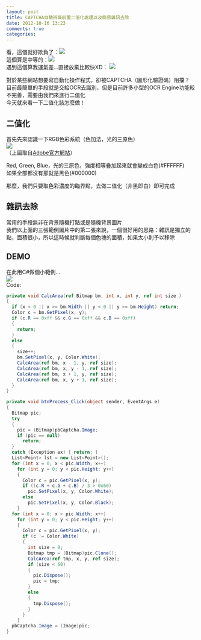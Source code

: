 ```yaml
---
layout: post
title: CAPTCHA自動辨識前置二值化處理以及簡易雜訊去除
date: 2012-10-16 13:23
comments: true
categories: 
---
```

看，這個就好欺負了：![][1]  
這個算是中等的：![][2]  
遇到這個算我運氣差...直接放棄比較快XD： ![][3]  
  
對於某些網站想要寫自動化操作程式，卻被CAPTCHA（圖形化驗證碼）阻擋？  
目前最簡單的手段就是交給OCR去識別，但是目前許多小型的OCR Engine功能較不完善，需要由我們來進行二值化  
今天就來看一下二值化該怎麼做！  

## 二值化

首先先來認識一下RGB色彩系統（色加法，光的三原色）  
![][5]  
（上圖取自[Adobe官方網站][6]）  
  
Red, Green, Blue，光的三原色，強度相等疊加起來就會變成白色(#FFFFFF)  
如果全部都沒有那就是黑色(#000000)  
  
那麼，我們只要取色彩濃度的臨界點，去做二值化（非黑即白）即可完成  
  

## 雜訊去除

  
常用的手段無非在背景隨機打點或是隨機背景圖片  
我們以上面的三張範例圖片中的第二張來說，一個很好用的思路：雜訊是獨立的點，面積很小，所以這時候就判斷每個色塊的面積，如果太小則予以移除  
  
  
  

## DEMO

  
在此用C#做個小範例...  
![][7]  
Code:  
  
``` csharp
private void CalcArea(ref Bitmap bm, int x, int y, ref int size )
{
  if (x < 0 || x >= bm.Width || y < 0 || y >= bm.Height) return;
  Color c = bm.GetPixel(x, y);
  if (c.R == 0xff && c.G == 0xff && c.B == 0xff)
  {
    return;
  }
  else
  {
    size++;
    bm.SetPixel(x, y, Color.White);
    CalcArea(ref bm, x - 1, y, ref size);
    CalcArea(ref bm, x, y - 1, ref size);
    CalcArea(ref bm, x + 1, y, ref size);
    CalcArea(ref bm, x, y + 1, ref size);
  }
}

private void btnProcess_Click(object sender, EventArgs e)
{
  Bitmap pic;
  try
  {
    pic = (Bitmap)pbCaptcha.Image;
    if (pic == null)
      return;
  }
  catch (Exception ex) { return; }
  List<Point> lst = new List<Point>();
  for (int x = 0; x < pic.Width; x++)
    for (int y = 0; y < pic.Height; y++)
    {
      Color c = pic.GetPixel(x, y);
      if ((c.R + c.G + c.B) / 3 > 0x60)
        pic.SetPixel(x, y, Color.White);
      else
        pic.SetPixel(x, y, Color.Black);
    }
  for (int x = 0; x < pic.Width; x++)
    for (int y = 0; y < pic.Height; y++)
    {
      Color c = pic.GetPixel(x, y);
      if (c != Color.White)
      {
        int size = 0;
        Bitmap tmp = (Bitmap)pic.Clone();
        CalcArea(ref tmp, x, y, ref size);
        if (size < 60)
        {
          pic.Dispose();
          pic = tmp;
        }
        else
        {
          tmp.Dispose();
        }
      }
    }
  pbCaptcha.Image = (Image)pic;
}
```



[1]: http://2.bp.blogspot.com/-307_e88YtoE/UH1XXqSE8aI/AAAAAAAABHA/m5dhnRrZshA/s1600/01.png
[2]: http://3.bp.blogspot.com/-z9lLwcyPca4/UH1dqEWo8LI/AAAAAAAABHg/FylwvAFRcjw/s1600/04.jpg
[3]: http://1.bp.blogspot.com/-55bAStIYvIs/UH1XYLp9ZcI/AAAAAAAABHI/Cz5GkWdXS2E/s1600/Captcha.jpg
[5]: http://4.bp.blogspot.com/-aspMRWjxZNc/UH1YEBmxrpI/AAAAAAAABHQ/SoFMDBtd4GQ/s320/rgb_model.gif
[6]: http://goo.gl/KPy0b
[7]: http://2.bp.blogspot.com/-kjZ9Pnj6bOM/UH1e04aXX0I/AAAAAAAABHo/aJWyYemU10U/s1600/B8A.png